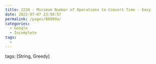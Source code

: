 ```yaml
---
title: 2224 - Minimum Number of Operations to Convert Time - Easy
date: 2022-07-07 23:58:57
permalink: /pages/88099a/
categories:
  - Google
  - Incomplete
tags:
  - 
---
```

tags: [String, Greedy]